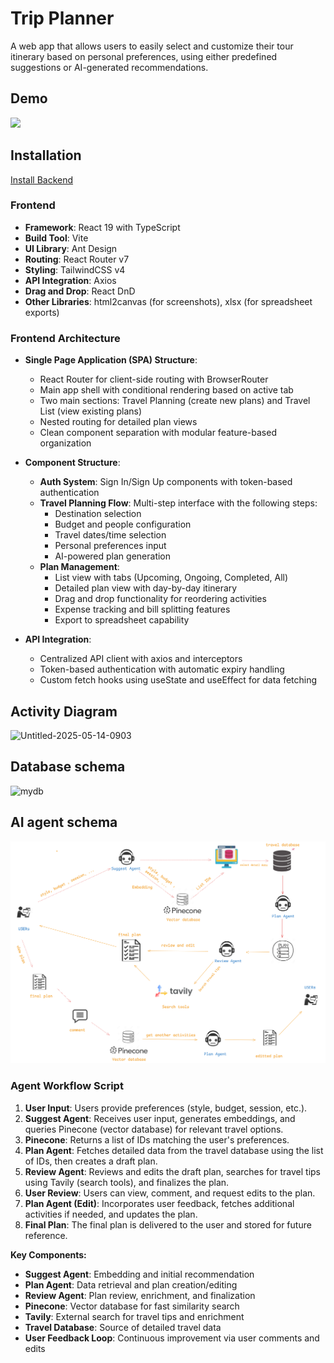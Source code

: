 # Trip Planner

A web app that allows users to easily select and customize their tour itinerary based on personal preferences, using either predefined suggestions or AI-generated recommendations.

## Demo
[![](https://markdown-videos-api.jorgenkh.no/youtube/jjYC0ocranI)](https://youtu.be/jjYC0ocranI)

## Installation
[Install Backend](./backend/README.md)

### Frontend
- **Framework**: React 19 with TypeScript
- **Build Tool**: Vite
- **UI Library**: Ant Design
- **Routing**: React Router v7
- **Styling**: TailwindCSS v4
- **API Integration**: Axios
- **Drag and Drop**: React DnD
- **Other Libraries**: html2canvas (for screenshots), xlsx (for spreadsheet exports)

### Frontend Architecture
- **Single Page Application (SPA) Structure**:
  - React Router for client-side routing with BrowserRouter
  - Main app shell with conditional rendering based on active tab
  - Two main sections: Travel Planning (create new plans) and Travel List (view existing plans)
  - Nested routing for detailed plan views
  - Clean component separation with modular feature-based organization

- **Component Structure**:
  - **Auth System**: Sign In/Sign Up components with token-based authentication
  - **Travel Planning Flow**: Multi-step interface with the following steps:
    - Destination selection
    - Budget and people configuration 
    - Travel dates/time selection
    - Personal preferences input
    - AI-powered plan generation
  - **Plan Management**:
    - List view with tabs (Upcoming, Ongoing, Completed, All)
    - Detailed plan view with day-by-day itinerary
    - Drag and drop functionality for reordering activities
    - Expense tracking and bill splitting features
    - Export to spreadsheet capability

- **API Integration**:
  - Centralized API client with axios and interceptors
  - Token-based authentication with automatic expiry handling
  - Custom fetch hooks using useState and useEffect for data fetching

## Activity Diagram

![Untitled-2025-05-14-0903](https://github.com/user-attachments/assets/b4fda94b-f4eb-4a4f-a060-4f3a748d0726)

## Database schema

![mydb](https://github.com/user-attachments/assets/881a47bb-5361-4821-9d91-482ecbd3afcf)

## AI agent schema

![Agent Schema](images/agent.png)

### Agent Workflow Script

1. **User Input**: Users provide preferences (style, budget, session, etc.).
2. **Suggest Agent**: Receives user input, generates embeddings, and queries Pinecone (vector database) for relevant travel options.
3. **Pinecone**: Returns a list of IDs matching the user's preferences.
4. **Plan Agent**: Fetches detailed data from the travel database using the list of IDs, then creates a draft plan.
5. **Review Agent**: Reviews and edits the draft plan, searches for travel tips using Tavily (search tools), and finalizes the plan.
6. **User Review**: Users can view, comment, and request edits to the plan.
7. **Plan Agent (Edit)**: Incorporates user feedback, fetches additional activities if needed, and updates the plan.
8. **Final Plan**: The final plan is delivered to the user and stored for future reference.

**Key Components:**

- **Suggest Agent**: Embedding and initial recommendation
- **Plan Agent**: Data retrieval and plan creation/editing
- **Review Agent**: Plan review, enrichment, and finalization
- **Pinecone**: Vector database for fast similarity search
- **Tavily**: External search for travel tips and enrichment
- **Travel Database**: Source of detailed travel data
- **User Feedback Loop**: Continuous improvement via user comments and edits
